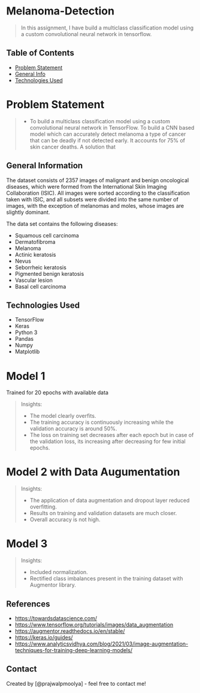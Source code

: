 # Melanoma-Detection
> In this assignment, I have build a multiclass classification model using a custom convolutional neural network in tensorflow.


## Table of Contents
* [Problem Statement](#problem-statement)
* [General Info](#general-information)
* [Technologies Used](#technologies-used)


<!-- You can include any other section that is pertinent to your problem -->

# Problem Statement
> - To build a multiclass classification model using a custom convolutional neural network in TensorFlow. To build a CNN based model which can accurately detect melanoma a type of cancer that can be deadly if not detected early. It accounts for 75% of skin cancer deaths. A solution that

## General Information
The dataset consists of 2357 images of malignant and benign oncological diseases, which were formed from the International Skin Imaging Collaboration (ISIC). All images were sorted according to the classification taken with ISIC, and all subsets were divided into the same number of images, with the exception of melanomas and moles, whose images are slightly dominant.

The data set contains the following diseases:
- Squamous cell carcinoma
- Dermatofibroma
- Melanoma
- Actinic keratosis
- Nevus
- Seborrheic keratosis
- Pigmented benign keratosis
- Vascular lesion
- Basal cell carcinoma

<!-- You don't have to answer all the questions - just the ones relevant to your project. -->

<!-- You don't have to answer all the questions - just the ones relevant to your project. -->


## Technologies Used
- TensorFlow
- Keras
- Python 3
- Pandas 
- Numpy
- Matplotlib

<!-- As the libraries versions keep on changing, it is recommended to mention the version of library used in this project -->

# Model 1
Trained for 20 epochs with available data
> Insights:
> - The model clearly overfits.
> - The training accuracy is continuously increasing while the validation accuracy is around 50%.
> - The loss on training set decreases after each epoch but in case of the validation loss, its increasing after decreasing for few initial epochs.

# Model 2 with Data Augumentation
> Insights:
> - The application of data augmentation and dropout layer reduced overfitting.
> - Results on training and validation datasets are much closer.
> - Overall accuracy is not high.

# Model 3
> Insights:
> - Included normalization. 
> - Rectified class imbalances present in the training dataset with Augmentor library.

## References
- https://towardsdatascience.com/
- https://www.tensorflow.org/tutorials/images/data_augmentation
- https://augmentor.readthedocs.io/en/stable/
- https://keras.io/guides/
- https://www.analyticsvidhya.com/blog/2021/03/image-augmentation-techniques-for-training-deep-learning-models/


## Contact
Created by [@prajwalpmoolya] - feel free to contact me!


<!-- Optional -->
<!-- ## License -->
<!-- This project is open source and available under the [... License](). -->

<!-- You don't have to include all sections - just the one's relevant to your project -->
